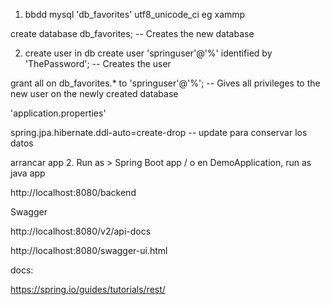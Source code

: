 1. bbdd mysql 'db_favorites' utf8_unicode_ci
eg xammp


  create database db_favorites; -- Creates the new database

2. create user in db
  create user 'springuser'@'%' identified by 'ThePassword'; -- Creates the user

  grant all on db_favorites.* to 'springuser'@'%'; -- Gives all privileges to the new user on the newly created database


'application.properties'

  spring.jpa.hibernate.ddl-auto=create-drop -- update para conservar los datos

arrancar app
2. Run as > Spring Boot app
/ o en DemoApplication, run as java app 


http://localhost:8080/backend


Swagger

http://localhost:8080/v2/api-docs
	
http://localhost:8080/swagger-ui.html



docs:

https://spring.io/guides/tutorials/rest/

